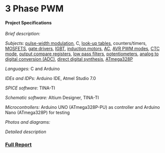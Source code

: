 # 3 Phase PWM

#### Project Specifications

*Brief description:*  

*Subjects:*  [pulse-width modulation](http://www.8051projects.net/wiki/Pulse_Width_Modulation), C, [look-up tables](https://en.wikipedia.org/wiki/Lookup_table), counters/timers, [MOSFETS](http://www.electronics-tutorials.ws/transistor/tran_6.html), [gate drivers](https://en.wikipedia.org/wiki/Gate_driver), [IGBT](http://www.electronics-tutorials.ws/power/insulated-gate-bipolar-transistor.html), [induction motors](https://www.youtube.com/watch?v=HWrNzUCjbkk), [AC](https://www.allaboutcircuits.com/textbook/alternating-current/chpt-1/what-is-alternating-current-ac/), [AVR PWM modes](http://www.avrfreaks.net/forum/tut-c-newbies-guide-avr-pwm-incomplete?page=all), [CTC mode](http://maxembedded.com/2011/07/avr-timers-ctc-mode/), [output compare registers](http://www.ermicro.com/blog/?p=1971), [low pass filters](http://sim.okawa-denshi.jp/en/CRtool.php), [potentiometers](http://www.electronics-tutorials.ws/resistor/potentiometer.html), [analog to digital conversion (ADC)](https://learn.sparkfun.com/tutorials/analog-to-digital-conversion), [direct digital synthesis](https://en.wikipedia.org/wiki/Direct_digital_synthesizer), [ATmega328P](http://www.atmel.com/Images/Atmel-42735-8-bit-AVR-Microcontroller-ATmega328-328P_Datasheet.pdf)

*Languages:* C and Arduino

*IDEs and IDPs:* Arduino IDE, Atmel Studio 7.0

*SPICE software*: TINA-TI

*Schematic software:* Altium Designer, TINA-TI

*Microcontrollers:* Arduino UNO (ATmega328P-PU) as controller and Arduino Nano (ATmega328P) for testing

*Photos and diagrams:* 

*Detailed description*</br>



### [Full Report]()






